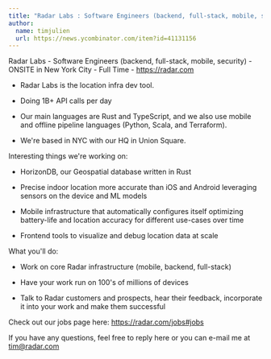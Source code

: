 ```yaml
---
title: "Radar Labs : Software Engineers (backend, full-stack, mobile, security)"
author:
  name: timjulien
  url: https://news.ycombinator.com/item?id=41131156
---
```

Radar Labs - Software Engineers (backend, full-stack, mobile, security) - ONSITE in New York City - Full Time - <a href="https:&#x2F;&#x2F;radar.com" rel="nofollow">https:&#x2F;&#x2F;radar.com</a>
- Radar Labs is the location infra dev tool.

- Doing 1B+ API calls per day

- Our main languages are Rust and TypeScript, and we also use mobile and offline pipeline languages (Python, Scala, and Terraform).

- We&#x27;re based in NYC with our HQ in Union Square.

Interesting things we&#x27;re working on:

- HorizonDB, our Geospatial database written in Rust

- Precise indoor location more accurate than iOS and Android leveraging sensors on the device and ML models

- Mobile infrastructure that automatically configures itself optimizing battery-life and location accuracy for different use-cases over time

- Frontend tools to visualize and debug location data at scale

What you&#x27;ll do:

- Work on core Radar infrastructure (mobile, backend, full-stack)

- Have your work run on 100&#x27;s of millions of devices

- Talk to Radar customers and prospects, hear their feedback, incorporate it into your work and make them successful

Check out our jobs page here: <a href="https:&#x2F;&#x2F;radar.com&#x2F;jobs#jobs" rel="nofollow">https:&#x2F;&#x2F;radar.com&#x2F;jobs#jobs</a>

If you have any questions, feel free to reply here or you can e-mail me at tim@radar.com

